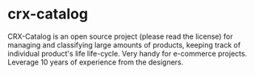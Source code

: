 # crx-catalog
CRX-Catalog is an open source project (please read the license) for managing and classifying large amounts of products, keeping track of individual product's life life-cycle. Very handy for e-commerce projects. Leverage 10 years of experience from the designers.

